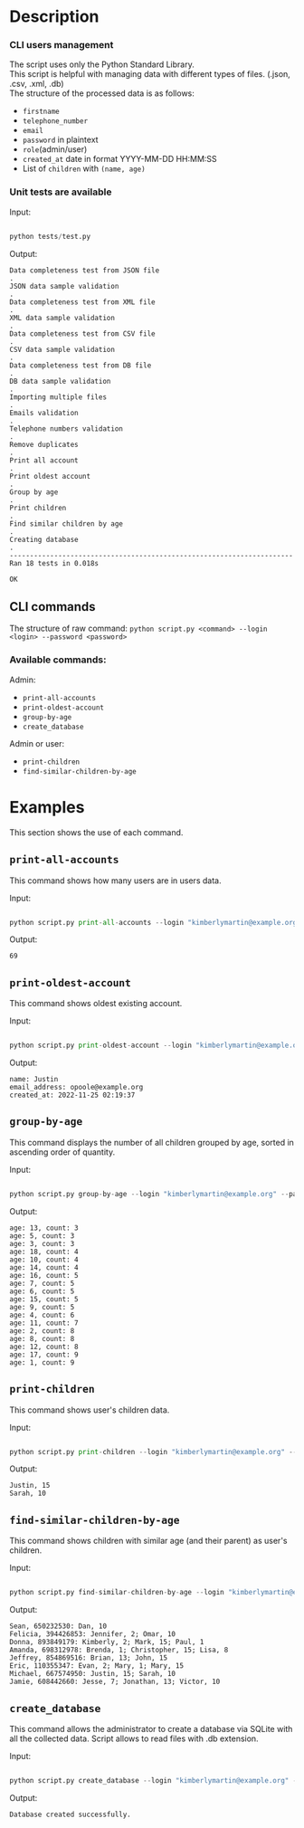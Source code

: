 # Description
### CLI users management
The script uses only the Python Standard Library.  
This script is helpful with managing data with different types of files. (.json, .csv, .xml, .db)  
The structure of the processed data is as follows:
- `firstname`
- `telephone_number`
- `email`
- `password` in plaintext
- `role`(admin/user)
- `created_at` date in format YYYY-MM-DD HH:MM:SS
- List of `children` with `(name, age)`

### Unit tests are available
Input:

```python

python tests/test.py

```

Output:

```
Data completeness test from JSON file
.
JSON data sample validation
.
Data completeness test from XML file
.
XML data sample validation
.
Data completeness test from CSV file
.
CSV data sample validation
.
Data completeness test from DB file
.
DB data sample validation
.
Importing multiple files
.
Emails validation
.
Telephone numbers validation
.
Remove duplicates
.
Print all account
.
Print oldest account
.
Group by age
.
Print children
.
Find similar children by age
.
Creating database
.
----------------------------------------------------------------------
Ran 18 tests in 0.018s

OK
```

## CLI commands
The structure of raw command: `python script.py <command> --login <login> --password <password>`

### Available commands:
Admin:
- `print-all-accounts`
- `print-oldest-account`
- `group-by-age`
- `create_database`
  
Admin or user:
- `print-children`
- `find-similar-children-by-age`

# Examples
This section shows the use of each command.

## `print-all-accounts`
This command shows how many users are in users data.

Input:

```python

python script.py print-all-accounts --login "kimberlymartin@example.org" --password "ns6REVen+g"

```

Output:

```
69
```

## `print-oldest-account`
This command shows oldest existing account.

Input:

```python

python script.py print-oldest-account --login "kimberlymartin@example.org" --password "ns6REVen+g"

```

Output:

```
name: Justin
email_address: opoole@example.org
created_at: 2022-11-25 02:19:37
```

## `group-by-age`
This command displays the number of all children grouped by age, sorted in ascending order of quantity.

Input:

```python

python script.py group-by-age --login "kimberlymartin@example.org" --password "ns6REVen+g"

```

Output:

```
age: 13, count: 3
age: 5, count: 3
age: 3, count: 3
age: 18, count: 4
age: 10, count: 4
age: 14, count: 4
age: 16, count: 5
age: 7, count: 5
age: 6, count: 5
age: 15, count: 5
age: 9, count: 5
age: 4, count: 6
age: 11, count: 7
age: 2, count: 8
age: 8, count: 8
age: 12, count: 8
age: 17, count: 9
age: 1, count: 9
```

## `print-children`
This command shows user's children data.

Input:

```python

python script.py print-children --login "kimberlymartin@example.org" --password "ns6REVen+g"

```

Output:

```
Justin, 15
Sarah, 10
```

## `find-similar-children-by-age`
This command shows children with similar age (and their parent) as user's children.

Input:

```python

python script.py find-similar-children-by-age --login "kimberlymartin@example.org" --password "ns6REVen+g"

```

Output:

```
Sean, 650232530: Dan, 10
Felicia, 394426853: Jennifer, 2; Omar, 10
Donna, 893849179: Kimberly, 2; Mark, 15; Paul, 1
Amanda, 698312978: Brenda, 1; Christopher, 15; Lisa, 8
Jeffrey, 854869516: Brian, 13; John, 15
Eric, 110355347: Evan, 2; Mary, 1; Mary, 15
Michael, 667574950: Justin, 15; Sarah, 10
Jamie, 608442660: Jesse, 7; Jonathan, 13; Victor, 10
```

## `create_database`
This command allows the administrator to create a database via SQLite with all the collected data. Script allows to read files with .db extension.

Input:

```python

python script.py create_database --login "kimberlymartin@example.org" --password "ns6REVen+g"

```

Output:

```
Database created successfully.
```
